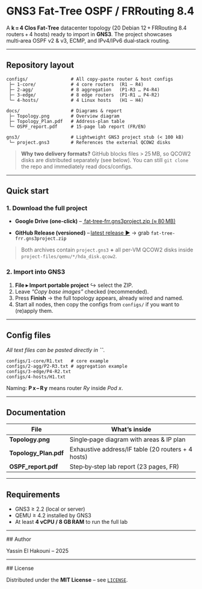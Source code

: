 # GNS3 Fat‑Tree OSPF / FRRouting 8.4

A **k = 4 Clos Fat‑Tree** datacenter topology (20 Debian 12 + FRRouting 8.4 routers + 4 hosts) ready to import in **GNS3**.  The project showcases multi‑area OSPF v2 & v3, ECMP, and IPv4/IPv6 dual‑stack routing.

---

## Repository layout

```text
configs/                # All copy‑paste router & host configs
 ├─ 1-core/             # 4 core routers  (R1 – R4)
 ├─ 2-agg/              # 8 aggregation   (P1‑R3 … P4‑R4)
 ├─ 3-edge/             # 8 edge routers  (P1‑R1 … P4‑R2)
 └─ 4-hosts/            # 4 Linux hosts   (H1 – H4)

docs/                   # Diagrams & report
 ├─ Topology.png        # Overview diagram
 ├─ Topology_Plan.pdf   # Address‑plan table
 └─ OSPF_report.pdf     # 15‑page lab report (FR/EN)

gns3/                   # Lightweight GNS3 project stub (< 100 kB)
 └─ project.gns3        # References the external QCOW2 disks
```

> **Why two delivery formats?**  GitHub blocks files > 25 MB, so QCOW2 disks are distributed separately (see below).  You can still `git clone` the repo and immediately read docs/configs.

---

## Quick start

### 1. Download the full project

- **Google Drive (one‑click)**  – [ fat‑tree‑frr.gns3project.zip (≈ 80 MB) ](https://drive.google.com/file/d/1lRXQm11yiwaAHLXwQSe6QbnUiOQnN-b6/view?usp=sharing)

- **GitHub Release (versioned)** – [latest release ▶](https://github.com/synloop/gns3-fat-tree-ospf-frr/releases/latest) → grab `fat-tree-frr.gns3project.zip`

> Both archives contain `project.gns3` **+** all per‑VM QCOW2 disks inside `project-files/qemu/*/hda_disk.qcow2`.

### 2. Import into GNS3

1. **File ▸ Import portable project** ↪ select the ZIP.
2. Leave *“Copy base images”* checked (recommended).
3. Press **Finish** → the full topology appears, already wired and named.
4. Start all nodes, then copy the configs from `configs/` if you want to (re)apply them.

---

##  Config files

*All text files can be pasted directly in **``**.*

```
configs/1-core/R1.txt   # core example
configs/2-agg/P2-R3.txt # aggregation example
configs/3-edge/P4-R2.txt
configs/4-hosts/H1.txt
```

Naming: **P x – R y** means router *Ry* inside *Pod x*.

---

## Documentation

| File                   | What’s inside                                      |
| ---------------------- | -------------------------------------------------- |
| **Topology.png**       | Single‑page diagram with areas & IP plan           |
| **Topology\_Plan.pdf** | Exhaustive address/IF table (20 routers + 4 hosts) |
| **OSPF\_report.pdf**   | Step‑by‑step lab report (23 pages, FR)             |

---

##  Requirements

- GNS3 ≥ 2.2 (local or server)
- QEMU ≥ 4.2 installed by GNS3
- At least **4 vCPU / 8 GB RAM** to run the full lab

---

## Author

Yassin El Hakouni – 2025

---

## License

Distributed under the **MIT License** – see [`LICENSE`](LICENSE).
